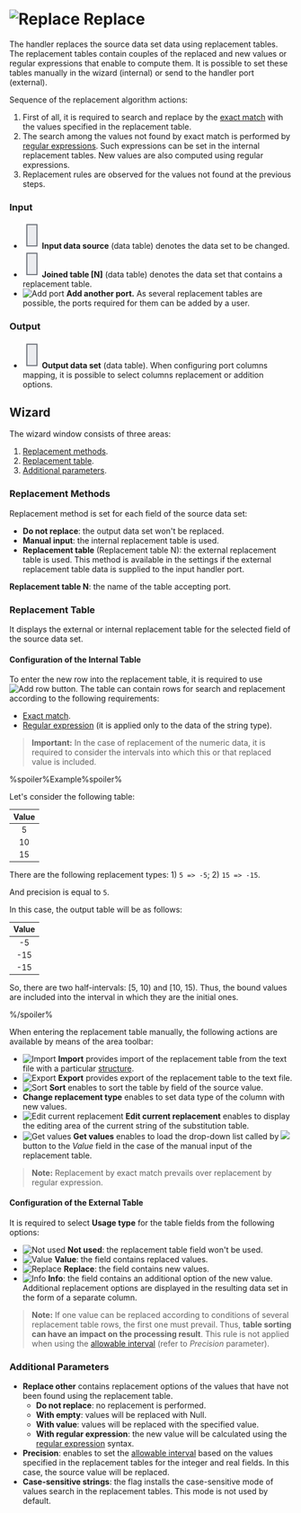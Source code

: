 # ![Replace](../../../images/icons/components/replace-columns_default.svg) Replace

The handler replaces the source data set data using replacement tables. The replacement tables contain couples of the replaced and new values or regular expressions that enable to compute them. It is possible to set these tables manually in the wizard (internal) or send to the handler port (external).

Sequence of the replacement algorithm actions:

1. First of all, it is required to search and replace by the [exact match](./exact-match.md) with the values specified in the replacement table.
2. The search among the values not found by exact match is performed by [regular expressions](./regexp-match.md). Such expressions can be set in the internal replacement tables. New values are also computed using regular expressions.
3. Replacement rules are observed for the values not found at the previous steps.

### Input

* ![Input data source](../../../images/icons/app/node/ports/inputs/table_inactive.svg) **Input data source** (data table) denotes the data set to be changed.
* ![Data set](../../../images/icons/app/node/ports/inputs/table_inactive.svg) **Joined table [N]** (data table) denotes the data set that contains a replacement table.
* ![Add port](../../../images/icons/app/node/ports/add/add_inactive_default.svg) **Add another port.** As several replacement tables are possible, the ports required for them can be added by a user.

### Output

* ![Output data set](../../../images/icons/app/node/ports/inputs/table_inactive.svg) **Output data set** (data table). When configuring port columns mapping, it is possible to select columns replacement or addition options.

## Wizard

The wizard window consists of three areas:

1. [Replacement methods](#sposoby-zamen).
2. [Replacement table](#tablitsa-zamen).
3. [Additional parameters](#dopolnitelnye-parametry).

### Replacement Methods

Replacement method is set for each field of the source data set:

* **Do not replace**: the output data set won't be replaced.
* **Manual input**: the internal replacement table is used.
* **Replacement table** (Replacement table N): the external replacement table is used. This method is available in the settings if the external replacement table data is supplied to the input handler port.

**Replacement table N**: the name of the table accepting port.

### Replacement Table

It displays the external or internal replacement table for the selected field of the source data set.

#### Configuration of the Internal Table

To enter the new row into the replacement table, it is required to use ![Add row](../../../images/icons/toolbar-controls/plus_default.svg) button. The table can contain rows for search and replacement according to the following requirements:

* [Exact match](./exact-match.md).
* [Regular expression](./regexp-match.md) (it is applied only to the data of the string type).

> **Important:** In the case of replacement of the numeric data, it is required to consider the intervals into which this or that replaced value is included.

%spoiler%Example%spoiler%

Let's consider the following table:

| Value |
|:--------:|
| 5 |
| 10 |
| 15 |

There are the following replacement types: 1) `5 => -5`; 2) `15 => -15`.

And precision is equal to `5`.

In this case, the output table will be as follows:

| Value |
|:--------:|
| -5 |
| -15 |
| -15 |

So, there are two half-intervals: [5, 10) and [10, 15).
Thus, the bound values are included into the interval in which they are the initial ones.

%/spoiler%

When entering the replacement table manually, the following actions are available by means of the area toolbar:

* ![Import](../../../images/icons/toolbar-controls/import_default.svg) **Import** provides import of the replacement table from the text file with a particular [structure](./import-tz.md).
* ![Export](../../../images/icons/toolbar-controls/export_default.svg) **Export** provides export of the replacement table to the text file.
* ![Sort](../../../images/icons/toolbar-controls/sort-asc_default.svg) **Sort** enables to sort the table by field of the source value.
* **Change replacement type** enables to set data type of the column with new values.
* ![Edit current replacement](../../../images/icons/toolbar-controls/edit_default.svg) **Edit current replacement** enables to display the editing area of the current string of the substitution table.
* ![Get values](../../../images/icons/toolbar-controls/load-values_default.svg) **Get values** enables to load the drop-down list called by ![ ](../../../images/icons/toolbar-controls/down_default.svg) button to the *Value* field in the case of the manual input of the replacement table.

> **Note:** Replacement by exact match prevails over replacement by regular expression.

#### Configuration of the External Table

It is required to select **Usage type** for the table fields from the following options:

* ![Not used](../../../images/icons/usage-types/unspecified_default.svg) **Not used**: the replacement table field won't be used.
* ![Value](../../../images/icons/usage-types/source_default.svg) **Value**: the field contains replaced values.
* ![Replace](../../../images/icons/usage-types/replace-by_default.svg) **Replace**: the field contains new values.
* ![Info](../../../images/icons/usage-types/unspecified_default.svg) **Info**: the field contains an additional option of the new value. Additional replacement options are displayed in the resulting data set in the form of a separate column.

> **Note:** If one value can be replaced according to conditions of several replacement table rows, the first one must prevail. Thus, **table sorting can have an impact on the processing result**. This rule is not applied when using the [allowable interval](./exact-match.md#primenenie-dopustimogo-intervala) (refer to *Precision* parameter).

### Additional Parameters

* **Replace other** contains replacement options of the values that have not been found using the replacement table.
   * **Do not replace**: no replacement is performed.
   * **With empty**: values will be replaced with Null.
   * **With value**: values will be replaced with the specified value.
   * **With regular expression**: the new value will be calculated using the [regular expression](./regexp-match.md) syntax.
* **Precision**: enables to set the [allowable interval](./exact-match.md#primenenie-dopustimogo-intervala) based on the values specified in the replacement tables for the integer and real fields. In this case, the source value will be replaced.
* **Case-sensitive strings**: the flag installs the case-sensitive mode of values search in the replacement tables. This mode is not used by default.

